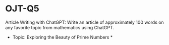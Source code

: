 # OJT-Q5
Article Writing with ChatGPT: Write an article of approximately 100 words on any favorite topic from mathematics using ChatGPT.
* Topic: Exploring the Beauty of Prime Numbers *
